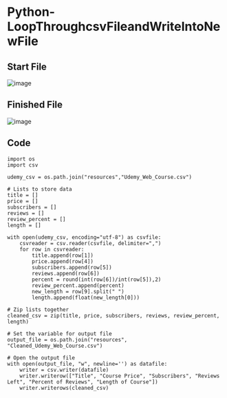 # Python-LoopThroughcsvFileandWriteIntoNewFile

## Start File
![image](https://user-images.githubusercontent.com/52837649/90966207-c12a6180-e49d-11ea-99ce-f0dbed2fbe18.png)

## Finished File
![image](https://user-images.githubusercontent.com/52837649/90966659-fc7b5f00-e4a2-11ea-8b06-ee9ab180d3d7.png)

## Code 
```
import os
import csv

udemy_csv = os.path.join("resources","Udemy_Web_Course.csv")

# Lists to store data
title = []
price = []
subscribers = []
reviews = []
review_percent = []
length = []

with open(udemy_csv, encoding="utf-8") as csvfile:
    csvreader = csv.reader(csvfile, delimiter=",")
    for row in csvreader:
        title.append(row[1])
        price.append(row[4])
        subscribers.append(row[5])
        reviews.append(row[6])
        percent = round(int(row[6])/int(row[5]),2)
        review_percent.append(percent)
        new_length = row[9].split(" ")
        length.append(float(new_length[0]))

# Zip lists together
cleaned_csv = zip(title, price, subscribers, reviews, review_percent, length)

# Set the variable for output file
output_file = os.path.join("resources", "Cleaned_Udemy_Web_Course.csv")

# Open the output file
with open(output_file, "w", newline='') as datafile:
    writer = csv.writer(datafile)
    writer.writerow(["Title", "Course Price", "Subscribers", "Reviews Left", "Percent of Reviews", "Length of Course"])
    writer.writerows(cleaned_csv)
```


